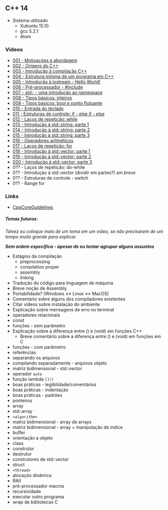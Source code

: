 ## C++ 14

- Sistema utilizado
  - Xubuntu 15.10
  - gcc 5.2.1
  - Atom

### Vídeos
- [001 - Motivações e abordagem](001.md)
- [002 - Origens do C++](002.md)
- [003 - Introdução à compilação C++](003.md)
- [004 - Estrutura mínima de um programa em C++](004.md)
- [005 - Introdução à iostream - Hello World!](005.md)
- [006 - Pré-processador - #include](006.md)
- [007 - std:: - uma introdução ao namespace](007.md)
- [008 - Tipos básicos: inteiros](008.md)
- [009 - Tipos básicos: bool e ponto flutuante](009.md)
- [010 - Entrada do teclado](010.md)
- [011 - Estruturas de controle: if - else if - else](011.md)
- [012 - Laços de repetição: while](012.md)
- [013 - Introdução à std::string: parte 1](013.md)
- [014 - Introdução à std::string: parte 2](014.md)
- [015 - Introdução à std::string: parte 3](015.md)
- [016 - Operadores aritméticos](016.md)
- [017 - Laços de repetição: for](017.md)
- [018 - Introdução à std::vector: parte 1](018.md)
- [019 - Introdução à std::vector: parte 2](019.md)
- [020 - Introdução à std::vector: parte 3](020.md)
- 0?? - Laços de repetição: do-while
- 0?? - Introdução à std::vector (dividir em partes?) *em breve*
- 0?? - Estruturas de controle - switch
- 0?? - Range for

### Links
- [CppCoreGuidelines](https://github.com/isocpp/CppCoreGuidelines/blob/master/CppCoreGuidelines.md)

##### Temas futuros:
*Talvez eu coloque mais de um tema em um vídeo, se não precisarem de um tempo muito grande para explicar.*

***Sem  ordem  específica - apesar de eu tentar agrupar alguns assuntos***


- Estágios da compilação
  - preprocessing
  - compilation proper
  - assembly
  - linking
- Tradução do código para linguagem de máquina
- Breve noção de Assembly
- Portabilidade? (Windows <-> Linux <-> MacOS)
- Comentário sobre alguns dos compiladores existentes
- Citar vídeos sobre instalação do ambiente
- Explicação sobre mensagens de erro no terminal
- operadores relacionais
- const
- funções - sem parâmetro
- Explicação sobre a diferença entre () e (void) em funções C++
  - Breve comentário sobre a diferença entre () e (void) em funções em C
- funções - com parâmetro
- referências
- separando os arquivos
- compilando separadamente - arquivos objeto
- matriz bidimensional - std::vector
- operador `auto`
- função lambda `[]()`
- boas práticas - legibilidade/comentários
- boas práticas - indentação
- boas práticas - padrões
- ponteiros
- array
- std::array
- `<algorithm>`
- matriz bidimensional - array de arrays
- matriz bidimensional - array + manipulação de índice
- buffer
- orientação a objeto
- class
- construtor
- destrutor
- construtores de std::vector
- struct
- `<thread>`
- alocação dinâmica
- RAII
- pré-processador macros
- recursividade
- executar outro programa
- wrap de bibliotecas C
